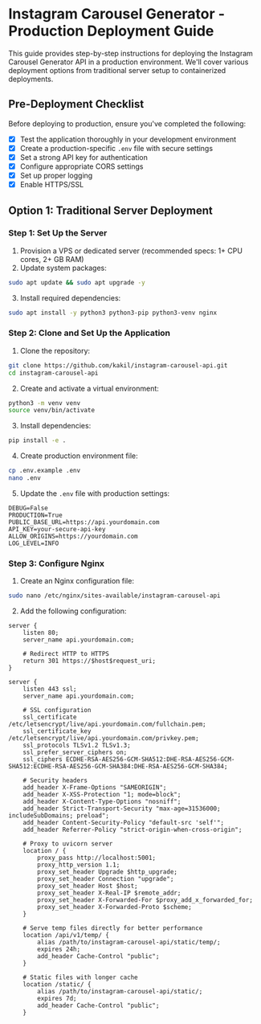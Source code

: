 # Instagram Carousel Generator - Production Deployment Guide

This guide provides step-by-step instructions for deploying the Instagram Carousel Generator API in a production environment. We'll cover various deployment options from traditional server setup to containerized deployments.

## Pre-Deployment Checklist

Before deploying to production, ensure you've completed the following:

- [x] Test the application thoroughly in your development environment
- [x] Create a production-specific `.env` file with secure settings
- [x] Set a strong API key for authentication
- [x] Configure appropriate CORS settings
- [x] Set up proper logging
- [x] Enable HTTPS/SSL

## Option 1: Traditional Server Deployment

### Step 1: Set Up the Server

1. Provision a VPS or dedicated server (recommended specs: 1+ CPU cores, 2+ GB RAM)
2. Update system packages:

```bash
sudo apt update && sudo apt upgrade -y
```

3. Install required dependencies:

```bash
sudo apt install -y python3 python3-pip python3-venv nginx
```

### Step 2: Clone and Set Up the Application

1. Clone the repository:

```bash
git clone https://github.com/kakil/instagram-carousel-api.git
cd instagram-carousel-api
```

2. Create and activate a virtual environment:

```bash
python3 -m venv venv
source venv/bin/activate
```

3. Install dependencies:

```bash
pip install -e .
```

4. Create production environment file:

```bash
cp .env.example .env
nano .env
```

5. Update the `.env` file with production settings:

```
DEBUG=False
PRODUCTION=True
PUBLIC_BASE_URL=https://api.yourdomain.com
API_KEY=your-secure-api-key
ALLOW_ORIGINS=https://yourdomain.com
LOG_LEVEL=INFO
```

### Step 3: Configure Nginx

1. Create an Nginx configuration file:

```bash
sudo nano /etc/nginx/sites-available/instagram-carousel-api
```

2. Add the following configuration:

```nginx
server {
    listen 80;
    server_name api.yourdomain.com;

    # Redirect HTTP to HTTPS
    return 301 https://$host$request_uri;
}

server {
    listen 443 ssl;
    server_name api.yourdomain.com;

    # SSL configuration
    ssl_certificate /etc/letsencrypt/live/api.yourdomain.com/fullchain.pem;
    ssl_certificate_key /etc/letsencrypt/live/api.yourdomain.com/privkey.pem;
    ssl_protocols TLSv1.2 TLSv1.3;
    ssl_prefer_server_ciphers on;
    ssl_ciphers ECDHE-RSA-AES256-GCM-SHA512:DHE-RSA-AES256-GCM-SHA512:ECDHE-RSA-AES256-GCM-SHA384:DHE-RSA-AES256-GCM-SHA384;

    # Security headers
    add_header X-Frame-Options "SAMEORIGIN";
    add_header X-XSS-Protection "1; mode=block";
    add_header X-Content-Type-Options "nosniff";
    add_header Strict-Transport-Security "max-age=31536000; includeSubDomains; preload";
    add_header Content-Security-Policy "default-src 'self'";
    add_header Referrer-Policy "strict-origin-when-cross-origin";

    # Proxy to uvicorn server
    location / {
        proxy_pass http://localhost:5001;
        proxy_http_version 1.1;
        proxy_set_header Upgrade $http_upgrade;
        proxy_set_header Connection "upgrade";
        proxy_set_header Host $host;
        proxy_set_header X-Real-IP $remote_addr;
        proxy_set_header X-Forwarded-For $proxy_add_x_forwarded_for;
        proxy_set_header X-Forwarded-Proto $scheme;
    }
    
    # Serve temp files directly for better performance
    location /api/v1/temp/ {
        alias /path/to/instagram-carousel-api/static/temp/;
        expires 24h;
        add_header Cache-Control "public";
    }

    # Static files with longer cache
    location /static/ {
        alias /path/to/instagram-carousel-api/static/;
        expires 7d;
        add_header Cache-Control "public";
    }